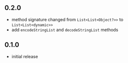 ## 0.2.0

- method signature changed from `List<List<Object?>>` to `List<List<dynamic>>`
- add `encodeStringList` and `decodeStringList` methods

## 0.1.0

- initial release
